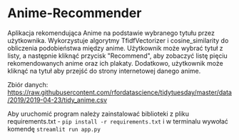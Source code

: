 # Anime-Recommender
Aplikacja rekomendująca Anime na podstawie wybranego tytułu przez użytkownika. 
Wykorzystuje algorytmy TfidfVectorizer i cosine_similarity do obliczenia podobieństwa między anime. 
Użytkownik może wybrać tytuł z listy, a następnie kliknąć przycisk "Recommend", aby zobaczyć listę pięciu rekomendowanych anime oraz ich plakaty. 
Dodatkowo, użytkownik może kliknąć na tytuł aby przejść do strony internetowej danego anime.

Zbiór danych: https://raw.githubusercontent.com/rfordatascience/tidytuesday/master/data/2019/2019-04-23/tidy_anime.csv

Aby uruchomić program należy zainstalować biblioteki z pliku requirements.txt - <code>pip install -r requirements.txt</code> i w terminalu wywołać komendę <code>streamlit run app.py</code>

